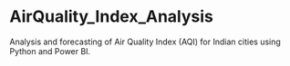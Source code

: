 # AirQuality_Index_Analysis
Analysis and forecasting of Air Quality Index (AQI) for Indian cities using Python and Power BI.
